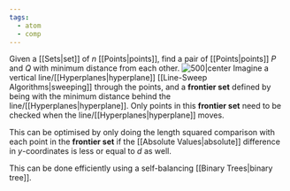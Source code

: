 ```yaml
---
tags:
  - atom
  - comp
---
```

Given a [[Sets|set]] of $n$ [[Points|points]], find a pair of [[Points|points]] $P$ and $Q$ with minimum distance from each other.
![500|center](closest-point-pair-problem.excalidraw)
Imagine a vertical line/[[Hyperplanes|hyperplane]] [[Line-Sweep Algorithms|sweeping]] through the points, and a **frontier set** defined by being with the minimum distance behind the line/[[Hyperplanes|hyperplane]]. Only points in this **frontier set** need to be checked when the line/[[Hyperplanes|hyperplane]] moves.

This can be optimised by only doing the length squared comparison with each point in the **frontier set** if the [[Absolute Values|absolute]] difference in $y$-coordinates is less or equal to $d$ as well.

This can be done efficiently using a self-balancing [[Binary Trees|binary tree]].
